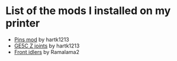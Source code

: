 # List of the mods I installed on my printer
- [Pins mod](https://github.com/VoronDesign/VoronUsers/tree/master/printer_mods/hartk1213/Voron2.4_Trident_Pins_Mod) by hartk1213
- [GE5C Z joints](https://github.com/VoronDesign/VoronUsers/tree/master/printer_mods/hartk1213/Voron2.4_GE5C) by hartk1213
- [Front idlers](https://github.com/Ramalama2/Voron-2-Mods/tree/main/Front_Idlers) by Ramalama2

